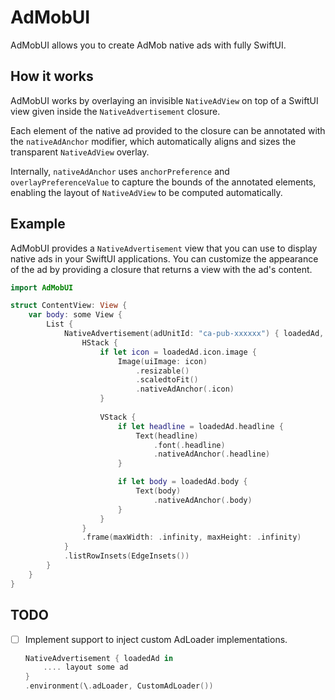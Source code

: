 # AdMobUI

AdMobUI allows you to create AdMob native ads with fully SwiftUI.

## How it works

AdMobUI works by overlaying an invisible `NativeAdView` on top of a SwiftUI view given inside the `NativeAdvertisement` closure.  

Each element of the native ad provided to the closure can be annotated with the `nativeAdAnchor` modifier, which automatically aligns and sizes the transparent `NativeAdView` overlay.  

Internally, `nativeAdAnchor` uses `anchorPreference` and `overlayPreferenceValue` to capture the bounds of the annotated elements, enabling the layout of `NativeAdView` to be computed automatically.

## Example

AdMobUI provides a `NativeAdvertisement` view that you can use to display native ads in your SwiftUI applications. You can customize the appearance of the ad by providing a closure that returns a view with the ad's content.

```swift
import AdMobUI

struct ContentView: View {
    var body: some View {
        List {
            NativeAdvertisement(adUnitId: "ca-pub-xxxxxx") { loadedAd, _ in
                HStack {
                    if let icon = loadedAd.icon.image {
                        Image(uiImage: icon)
                            .resizable()
                            .scaledtoFit()
                            .nativeAdAnchor(.icon)
                    }
    
                    VStack {
                        if let headline = loadedAd.headline {
                            Text(headline)
                                .font(.headline)
                                .nativeAdAnchor(.headline)
                        }

                        if let body = loadedAd.body {
                            Text(body)
                                .nativeAdAnchor(.body)
                        }
                    }
                }
                .frame(maxWidth: .infinity, maxHeight: .infinity)
            }
            .listRowInsets(EdgeInsets())
        }
    }
}
```

## TODO

- [ ] Implement support to inject custom AdLoader implementations.
  ```swift
  NativeAdvertisement { loadedAd in
      .... layout some ad
  }
  .environment(\.adLoader, CustomAdLoader())
  ```
  